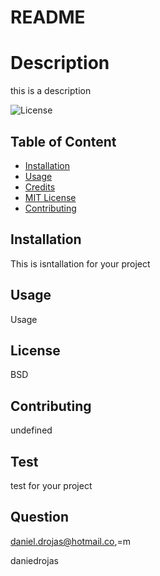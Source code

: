   
  # README 

  # Description

  this is a description 

  ![License](https://img.shields.io/badge/License-BSD-red)

  ## Table of Content 
* [Installation](#installation)
* [Usage](#usage)
* [Credits](#credits)
* [MIT License](#MIT-License)
* [Contributing](#Contributing)


## Installation

This is isntallation for your project 

## Usage 

Usage 


## License 

BSD


## Contributing 

undefined


## Test 

test for your project 


## Question

daniel.drojas@hotmail.co,=m

daniedrojas


